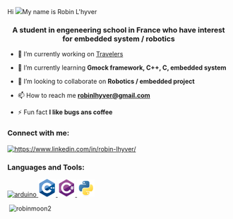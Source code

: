 Hi ![](https://user-images.githubusercontent.com/18350557/176309783-0785949b-9127-417c-8b55-ab5a4333674e.gif)My name is Robin L'hyver
<h3 align="center">A student in engeneering school in France who have interest for embedded system / robotics</h3>

- 🔭 I’m currently working on [Travelers](http://github.com/robinmoon2/Word-game.git)

- 🌱 I’m currently learning **Gmock framework, C++, C, embedded system**

- 👯 I’m looking to collaborate on **Robotics / embedded project**

- 📫 How to reach me **robinlhyver@gmail.com**

- ⚡ Fun fact **I like bugs ans coffee**

<h3 align="left">Connect with me:</h3>
<p align="left">
<a href="https://linkedin.com/in/https://www.linkedin.com/in/robin-lhyver/" target="blank"><img align="center" src="https://raw.githubusercontent.com/rahuldkjain/github-profile-readme-generator/master/src/images/icons/Social/linked-in-alt.svg" alt="https://www.linkedin.com/in/robin-lhyver/" height="30" width="40" /></a>
</p>

<h3 align="left">Languages and Tools:</h3>
<p align="left"> <a href="https://www.arduino.cc/" target="_blank" rel="noreferrer"> <img src="https://cdn.worldvectorlogo.com/logos/arduino-1.svg" alt="arduino" width="40" height="40"/> </a> <a href="https://www.w3schools.com/cpp/" target="_blank" rel="noreferrer"> <img src="https://raw.githubusercontent.com/devicons/devicon/master/icons/cplusplus/cplusplus-original.svg" alt="cplusplus" width="40" height="40"/> </a> <a href="https://www.w3schools.com/cs/" target="_blank" rel="noreferrer"> <img src="https://raw.githubusercontent.com/devicons/devicon/master/icons/csharp/csharp-original.svg" alt="csharp" width="40" height="40"/> </a> <a href="https://www.python.org" target="_blank" rel="noreferrer"> <img src="https://raw.githubusercontent.com/devicons/devicon/master/icons/python/python-original.svg" alt="python" width="40" height="40"/> </a> </p>

<p>&nbsp;<img align="center" src="https://github-readme-stats.vercel.app/api?username=robinmoon2&show_icons=true&locale=en" alt="robinmoon2" /></p>
